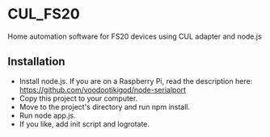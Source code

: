 CUL_FS20
========

Home automation software for FS20 devices using CUL adapter and node.js


Installation
------------

-	Install node.js. If you are on a Raspberry Pi, read the description here: https://github.com/voodootikigod/node-serialport
- Copy this project to your computer.
- Move to the project's directory and run npm install.
- Run node app.js.
- If you like, add init script and logrotate.


